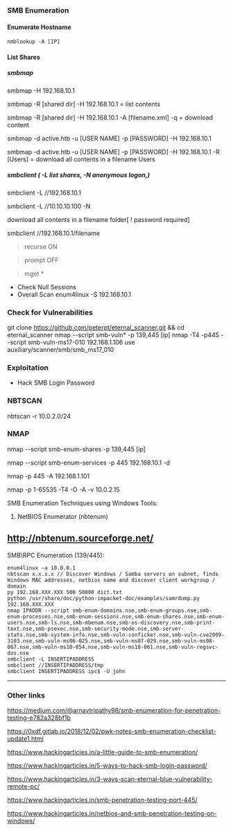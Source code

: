 ### SMB Enumeration
 #### Enumerate Hostname
    nmblookup -A [IP]
 #### List Shares
   ##### smbmap

smbmap -H 192.168.10.1

smbmap -R [shared dir] -H 192.168.10.1 = list contents

smbmap -R [shared dir] -H 192.168.10.1 -A [filename.xml] -q = download content 

smbmap -d active.htb -u [USER NAME] -p [PASSWORD] -H 192.168.10.1

smbmap -d active.htb -u [USER NAME] -p [PASSWORD] -H 192.168.10.1 -R [Users] = download all contents in a filename Users

##### smbclient ( -L list shares, -N anonymous logon,)

smbclient -L //192.168.10.1

smbclient -L //10.10.10.100 -N

download all contents in a filename folder[ ! password required]

smbclient //192.168.10.1/filename

 > recurse ON
 
 > prompt OFF
 
 > mget *
 
 - Check Null Sessions
 - Overall Scan
    enum4linux -S 192.168.10.1



### Check for Vulnerabilities
git clone https://github.com/peterpt/eternal_scanner.git && cd eternal_scanner
nmap --script smb-vuln* -p 139,445 [ip]
nmap -T4 -p445 --script smb-vuln-ms17-010 192.168.1.106
use auxiliary/scanner/smb/smb_ms17_010

### Exploitation
 - Hack SMB Login Password


### NBTSCAN

nbtscan -r 10.0.2.0/24


### NMAP
nmap --script smb-enum-shares -p 139,445 [ip]

nmap --script smb-enum-services -p 445 192.168.10.1 -d

nmap -p 445 -A 192.168.1.101

nmap -p 1-65535 -T4 -O -A -v 10.0.2.15


SMB Enumeration Techniques using Windows Tools:

1. NetBIOS Enumerator (nbtenum)

http://nbtenum.sourceforge.net/
------------------------------------------------------------

SMB\RPC Enumeration (139/445):

    enum4linux –a 10.0.0.1
    nbtscan x.x.x.x // Discover Windows / Samba servers on subnet, finds Windows MAC addresses, netbios name and discover client workgroup / domain
    py 192.168.XXX.XXX 500 50000 dict.txt
    python /usr/share/doc/python-impacket-doc/examples/samrdump.py 192.168.XXX.XXX
    nmap IPADDR --script smb-enum-domains.nse,smb-enum-groups.nse,smb-enum-processes.nse,smb-enum-sessions.nse,smb-enum-shares.nse,smb-enum-users.nse,smb-ls.nse,smb-mbenum.nse,smb-os-discovery.nse,smb-print-text.nse,smb-psexec.nse,smb-security-mode.nse,smb-server-stats.nse,smb-system-info.nse,smb-vuln-conficker.nse,smb-vuln-cve2009-3103.nse,smb-vuln-ms06-025.nse,smb-vuln-ms07-029.nse,smb-vuln-ms08-067.nse,smb-vuln-ms10-054.nse,smb-vuln-ms10-061.nse,smb-vuln-regsvc-dos.nse
    smbclient -L INSERTIPADDRESS
    smbclient //INSERTIPADDRESS/tmp
    smbclient INSERTIPADDRESS ipc$ -U john
    
_____________________________________________________________________________________________________________________________________
### Other links

https://medium.com/@arnavtripathy98/smb-enumeration-for-penetration-testing-e782a328bf1b

https://0xdf.gitlab.io/2018/12/02/pwk-notes-smb-enumeration-checklist-update1.html

https://www.hackingarticles.in/a-little-guide-to-smb-enumeration/

https://www.hackingarticles.in/5-ways-to-hack-smb-login-password/

https://www.hackingarticles.in/3-ways-scan-eternal-blue-vulnerability-remote-pc/

https://www.hackingarticles.in/smb-penetration-testing-port-445/

https://www.hackingarticles.in/netbios-and-smb-penetration-testing-on-windows/

